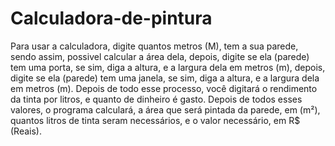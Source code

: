 # Calculadora-de-pintura
Para usar a calculadora, digite quantos metros (M), tem a sua parede, sendo assim, possivel calcular a área dela, depois,
digite se ela (parede) tem uma porta, se sim, diga a altura, e a largura dela em metros (m), depois,
digite se ela (parede) tem uma janela, se sim, diga a altura, e a largura dela em metros (m).
Depois de todo esse processo, você digitará o rendimento da tinta por litros, e quanto de dinheiro é gasto.
Depois de todos esses valores, o programa calculará, a área que será pintada da parede, em (m²),
quantos litros de tinta seram necessários, e o valor necessário, em R$ (Reais).
